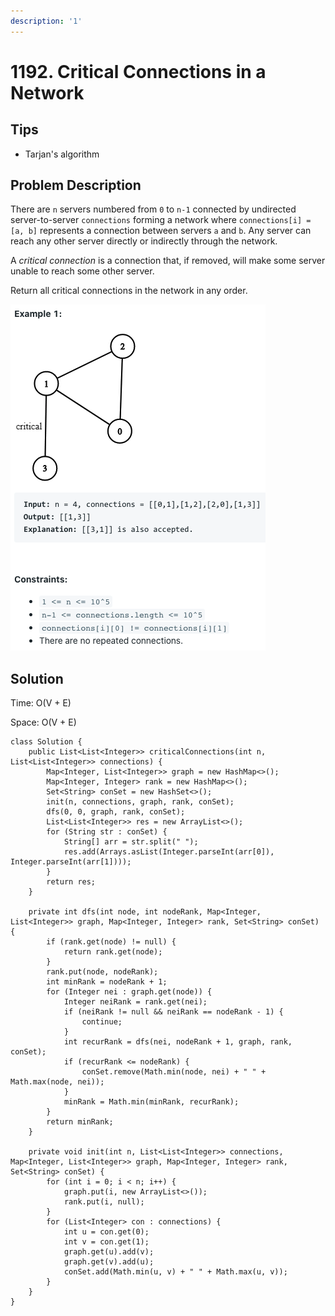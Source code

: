 ```yaml
---
description: '1'
---
```


# 1192. Critical Connections in a Network

## Tips

* Tarjan's algorithm

## Problem Description

There are `n` servers numbered from `0` to `n-1` connected by undirected server-to-server `connections` forming a network where `connections[i] = [a, b]` represents a connection between servers `a` and `b`. Any server can reach any other server directly or indirectly through the network.

A _critical connection_ is a connection that, if removed, will make some server unable to reach some other server.

Return all critical connections in the network in any order.

![](../.gitbook/assets/image%20%2842%29.png)

## Solution

Time: O\(V + E\)

Space: O\(V + E\)

```text
class Solution {
    public List<List<Integer>> criticalConnections(int n, List<List<Integer>> connections) {
        Map<Integer, List<Integer>> graph = new HashMap<>();
        Map<Integer, Integer> rank = new HashMap<>();
        Set<String> conSet = new HashSet<>();
        init(n, connections, graph, rank, conSet);
        dfs(0, 0, graph, rank, conSet);
        List<List<Integer>> res = new ArrayList<>();
        for (String str : conSet) {
            String[] arr = str.split(" ");
            res.add(Arrays.asList(Integer.parseInt(arr[0]), Integer.parseInt(arr[1])));
        }
        return res;
    }
    
    private int dfs(int node, int nodeRank, Map<Integer, List<Integer>> graph, Map<Integer, Integer> rank, Set<String> conSet) {
        if (rank.get(node) != null) {
            return rank.get(node);
        }
        rank.put(node, nodeRank);
        int minRank = nodeRank + 1;
        for (Integer nei : graph.get(node)) {
            Integer neiRank = rank.get(nei);
            if (neiRank != null && neiRank == nodeRank - 1) {
                continue;
            }
            int recurRank = dfs(nei, nodeRank + 1, graph, rank, conSet);
            if (recurRank <= nodeRank) {
                conSet.remove(Math.min(node, nei) + " " + Math.max(node, nei));
            }
            minRank = Math.min(minRank, recurRank);
        }
        return minRank;
    }
    
    private void init(int n, List<List<Integer>> connections, Map<Integer, List<Integer>> graph, Map<Integer, Integer> rank, Set<String> conSet) {
        for (int i = 0; i < n; i++) {
            graph.put(i, new ArrayList<>());
            rank.put(i, null);
        }
        for (List<Integer> con : connections) {
            int u = con.get(0);
            int v = con.get(1);
            graph.get(u).add(v);
            graph.get(v).add(u);
            conSet.add(Math.min(u, v) + " " + Math.max(u, v));
        }
    }
}
```

